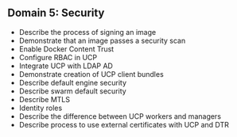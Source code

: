 ## Domain 5: Security

* Describe the process of signing an image
* Demonstrate that an image passes a security scan
* Enable Docker Content Trust
* Configure RBAC in UCP
* Integrate UCP with LDAP AD
* Demonstrate creation of UCP client bundles
* Describe default engine security
* Describe swarm default security
* Describe MTLS
* Identity roles
* Describe the difference between UCP workers and managers
* Describe process to use external certificates with UCP and DTR
